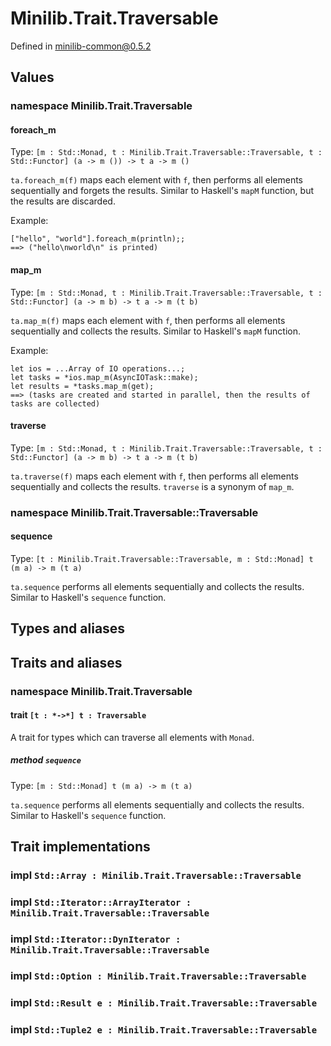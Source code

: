 # Minilib.Trait.Traversable

Defined in minilib-common@0.5.2

## Values

### namespace Minilib.Trait.Traversable

#### foreach_m

Type: `[m : Std::Monad, t : Minilib.Trait.Traversable::Traversable, t : Std::Functor] (a -> m ()) -> t a -> m ()`

`ta.foreach_m(f)` maps each element with `f`, then performs all elements sequentially and forgets the results.
Similar to Haskell's `mapM` function, but the results are discarded.

Example:
```
["hello", "world"].foreach_m(println);;
==> ("hello\nworld\n" is printed)
```

#### map_m

Type: `[m : Std::Monad, t : Minilib.Trait.Traversable::Traversable, t : Std::Functor] (a -> m b) -> t a -> m (t b)`

`ta.map_m(f)` maps each element with `f`, then performs all elements sequentially and collects the results.
Similar to Haskell's `mapM` function.

Example:
```
let ios = ...Array of IO operations...;
let tasks = *ios.map_m(AsyncIOTask::make);
let results = *tasks.map_m(get);
==> (tasks are created and started in parallel, then the results of tasks are collected)
```

#### traverse

Type: `[m : Std::Monad, t : Minilib.Trait.Traversable::Traversable, t : Std::Functor] (a -> m b) -> t a -> m (t b)`

`ta.traverse(f)` maps each element with `f`, then performs all elements sequentially and collects the results.
`traverse` is a synonym of `map_m`.

### namespace Minilib.Trait.Traversable::Traversable

#### sequence

Type: `[t : Minilib.Trait.Traversable::Traversable, m : Std::Monad] t (m a) -> m (t a)`

`ta.sequence` performs all elements sequentially and collects the results.
Similar to Haskell's `sequence` function.

## Types and aliases

## Traits and aliases

### namespace Minilib.Trait.Traversable

#### trait `[t : *->*] t : Traversable`

A trait for types which can traverse all elements with `Monad`.

##### method `sequence`

Type: `[m : Std::Monad] t (m a) -> m (t a)`

`ta.sequence` performs all elements sequentially and collects the results.
Similar to Haskell's `sequence` function.

## Trait implementations

### impl `Std::Array : Minilib.Trait.Traversable::Traversable`

### impl `Std::Iterator::ArrayIterator : Minilib.Trait.Traversable::Traversable`

### impl `Std::Iterator::DynIterator : Minilib.Trait.Traversable::Traversable`

### impl `Std::Option : Minilib.Trait.Traversable::Traversable`

### impl `Std::Result e : Minilib.Trait.Traversable::Traversable`

### impl `Std::Tuple2 e : Minilib.Trait.Traversable::Traversable`